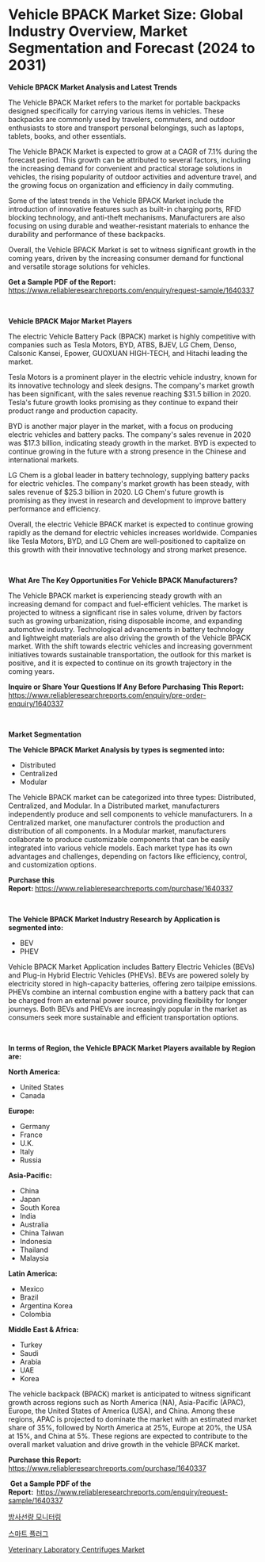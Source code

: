 <p><h1>Vehicle BPACK Market Size: Global Industry Overview, Market Segmentation and Forecast (2024 to 2031)</h1></p><p><strong>Vehicle BPACK Market Analysis and Latest Trends</strong></p>
<p><p>The Vehicle BPACK Market refers to the market for portable backpacks designed specifically for carrying various items in vehicles. These backpacks are commonly used by travelers, commuters, and outdoor enthusiasts to store and transport personal belongings, such as laptops, tablets, books, and other essentials.</p><p>The Vehicle BPACK Market is expected to grow at a CAGR of 7.1% during the forecast period. This growth can be attributed to several factors, including the increasing demand for convenient and practical storage solutions in vehicles, the rising popularity of outdoor activities and adventure travel, and the growing focus on organization and efficiency in daily commuting.</p><p>Some of the latest trends in the Vehicle BPACK Market include the introduction of innovative features such as built-in charging ports, RFID blocking technology, and anti-theft mechanisms. Manufacturers are also focusing on using durable and weather-resistant materials to enhance the durability and performance of these backpacks.</p><p>Overall, the Vehicle BPACK Market is set to witness significant growth in the coming years, driven by the increasing consumer demand for functional and versatile storage solutions for vehicles.</p></p>
<p><strong>Get a Sample PDF of the Report:&nbsp;</strong> <a href="https://www.reliableresearchreports.com/enquiry/request-sample/1640337">https://www.reliableresearchreports.com/enquiry/request-sample/1640337</a></p>
<p>&nbsp;</p>
<p><strong>Vehicle BPACK Major Market Players</strong></p>
<p><p>The electric Vehicle Battery Pack (BPACK) market is highly competitive with companies such as Tesla Motors, BYD, ATBS, BJEV, LG Chem, Denso, Calsonic Kansei, Epower, GUOXUAN HIGH-TECH, and Hitachi leading the market. </p><p>Tesla Motors is a prominent player in the electric vehicle industry, known for its innovative technology and sleek designs. The company's market growth has been significant, with the sales revenue reaching $31.5 billion in 2020. Tesla's future growth looks promising as they continue to expand their product range and production capacity.</p><p>BYD is another major player in the market, with a focus on producing electric vehicles and battery packs. The company's sales revenue in 2020 was $17.3 billion, indicating steady growth in the market. BYD is expected to continue growing in the future with a strong presence in the Chinese and international markets.</p><p>LG Chem is a global leader in battery technology, supplying battery packs for electric vehicles. The company's market growth has been steady, with sales revenue of $25.3 billion in 2020. LG Chem's future growth is promising as they invest in research and development to improve battery performance and efficiency.</p><p>Overall, the electric Vehicle BPACK market is expected to continue growing rapidly as the demand for electric vehicles increases worldwide. Companies like Tesla Motors, BYD, and LG Chem are well-positioned to capitalize on this growth with their innovative technology and strong market presence.</p></p>
<p>&nbsp;</p>
<p><strong>What Are The Key Opportunities For Vehicle BPACK Manufacturers?</strong></p>
<p><p>The Vehicle BPACK market is experiencing steady growth with an increasing demand for compact and fuel-efficient vehicles. The market is projected to witness a significant rise in sales volume, driven by factors such as growing urbanization, rising disposable income, and expanding automotive industry. Technological advancements in battery technology and lightweight materials are also driving the growth of the Vehicle BPACK market. With the shift towards electric vehicles and increasing government initiatives towards sustainable transportation, the outlook for this market is positive, and it is expected to continue on its growth trajectory in the coming years.</p></p>
<p><strong>Inquire or Share Your Questions If Any Before Purchasing This Report:</strong> <a href="https://www.reliableresearchreports.com/enquiry/pre-order-enquiry/1640337">https://www.reliableresearchreports.com/enquiry/pre-order-enquiry/1640337</a></p>
<p>&nbsp;</p>
<p><strong>Market Segmentation</strong></p>
<p><strong>The Vehicle BPACK Market Analysis by types is segmented into:</strong></p>
<p><ul><li>Distributed</li><li>Centralized</li><li>Modular</li></ul></p>
<p><p>The Vehicle BPACK market can be categorized into three types: Distributed, Centralized, and Modular. In a Distributed market, manufacturers independently produce and sell components to vehicle manufacturers. In a Centralized market, one manufacturer controls the production and distribution of all components. In a Modular market, manufacturers collaborate to produce customizable components that can be easily integrated into various vehicle models. Each market type has its own advantages and challenges, depending on factors like efficiency, control, and customization options.</p></p>
<p><strong>Purchase this Report:&nbsp;</strong><a href="https://www.reliableresearchreports.com/purchase/1640337">https://www.reliableresearchreports.com/purchase/1640337</a></p>
<p>&nbsp;</p>
<p><strong>The Vehicle BPACK Market Industry Research by Application is segmented into:</strong></p>
<p><ul><li>BEV</li><li>PHEV</li></ul></p>
<p><p>Vehicle BPACK Market Application includes Battery Electric Vehicles (BEVs) and Plug-in Hybrid Electric Vehicles (PHEVs). BEVs are powered solely by electricity stored in high-capacity batteries, offering zero tailpipe emissions. PHEVs combine an internal combustion engine with a battery pack that can be charged from an external power source, providing flexibility for longer journeys. Both BEVs and PHEVs are increasingly popular in the market as consumers seek more sustainable and efficient transportation options.</p></p>
<p>&nbsp;</p>
<p><strong>In terms of Region, the Vehicle BPACK Market Players available by Region are:</strong></p>
<p>
    <p> <strong> North America: </strong>
        <ul>
            <li>United States</li>
            <li>Canada</li>
        </ul>
        </p> 
    <p> <strong> Europe: </strong>
        <ul>
            <li>Germany</li>
            <li>France</li>
            <li>U.K.</li>
            <li>Italy</li>
            <li>Russia</li>
        </ul>
        </p> 
    <p> <strong> Asia-Pacific: </strong>
        <ul>
            <li>China</li>
            <li>Japan</li>
            <li>South Korea</li>
            <li>India</li>
            <li>Australia</li>
            <li>China Taiwan</li>
            <li>Indonesia</li>
            <li>Thailand</li>
            <li>Malaysia</li>
        </ul>
        </p> 
    <p> <strong> Latin America: </strong>
        <ul>
            <li>Mexico</li>
            <li>Brazil</li>
            <li>Argentina Korea</li>
            <li>Colombia</li>
        </ul>
        </p> 
    <p> <strong> Middle East & Africa: </strong>
        <ul>
            <li>Turkey</li>
            <li>Saudi</li>
            <li>Arabia</li>
            <li>UAE</li>
            <li>Korea</li>
        </ul>
    </p>
    </p>
<p><p>The vehicle backpack (BPACK) market is anticipated to witness significant growth across regions such as North America (NA), Asia-Pacific (APAC), Europe, the United States of America (USA), and China. Among these regions, APAC is projected to dominate the market with an estimated market share of 35%, followed by North America at 25%, Europe at 20%, the USA at 15%, and China at 5%. These regions are expected to contribute to the overall market valuation and drive growth in the vehicle BPACK market.</p></p>
<p><strong>Purchase this Report: </strong><a href="https://www.reliableresearchreports.com/purchase/1640337">https://www.reliableresearchreports.com/purchase/1640337</a></p>
<p>&nbsp;<strong>Get a Sample PDF of the Report:&nbsp;&nbsp;</strong><a href="https://www.reliableresearchreports.com/enquiry/request-sample/1640337">https://www.reliableresearchreports.com/enquiry/request-sample/1640337</a></p>
<p><strong></strong></p>
<p><p><a href="https://medium.com/@lauren.reichert/%EB%B0%A9%EC%82%AC%EC%84%A0%EB%9F%89-%EB%AA%A8%EB%8B%88%ED%84%B0%EB%A7%81-%EC%8B%9C%EC%9E%A5-%EB%B6%84%EC%84%9D-%EA%B8%80%EB%A1%9C%EB%B2%8C-%EC%82%B0%EC%97%85-%EC%A0%84%EB%A7%9D%EA%B3%BC-%EC%98%88%EC%B8%A1-2024%EB%85%84%EB%B6%80%ED%84%B0-2031%EB%85%84%EA%B9%8C%EC%A7%80-eb353fdf96f4">방사선량 모니터링</a></p><p><a href="https://medium.com/@lauren.reichert/2024-2031%EB%85%84%EC%9D%84-%EB%8C%80%EC%83%81%EC%9C%BC%EB%A1%9C-%EC%98%88%EC%83%81%EB%90%98%EB%8A%94-%EC%8A%A4%EB%A7%88%ED%8A%B8-%ED%94%8C%EB%9F%AC%EA%B7%B8-%EC%8B%9C%EC%9E%A5-%EB%8F%99%ED%96%A5-%EB%B0%8F-%EC%8B%9C%EC%9E%A5-%EB%B6%84%EC%84%9D-a2290cd4a95f">스마트 플러그</a></p><p><a href="https://view.publitas.com/reportprime-1/veterinary-laboratory-centrifuges-market-analysis-examines-its-scope-on-growth-opportunities-and-forecasted-trends-spanning-from-2023-to-2030/">Veterinary Laboratory Centrifuges Market</a></p></p>